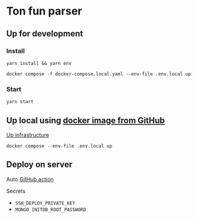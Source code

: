 # Ton fun parser
## Up for development
### Install
```shell
yarn install && yarn env
```

```shell
docker compose -f docker-compose.local.yaml --env-file .env.local up
```

### Start
```shell
yarn start
```

## Up local using [docker image from GitHub](https://github.com/kokkekpek/ton-fun-parser/pkgs/container/ton-fun-parser)
[Up infrastructure](https://github.com/kokkekpek/ton-fun-infrastructure#readme)
```shell
docker compose --env-file .env.local up
```

## Deploy on server
Auto [GitHub action](https://github.com/kokkekpek/ton-fun-parser/actions/workflows/deploy.yml)

Secrets
* `SSH_DEPLOY_PRIVATE_KEY`
* `MONGO_INITDB_ROOT_PASSWORD`